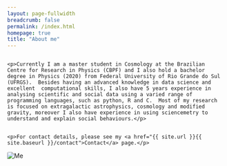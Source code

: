 ```yaml
---
layout: page-fullwidth
breadcrumb: false
permalink: /index.html
homepage: true
title: "About me"
---
```

<div class="row">
  <div class="medium-8 columns medium-push-4">

    <p>Currently I am a master student in Cosmology at the Brazilian Centre for Research in Physics (CBPF) and I also hold a bachelor degree in Physics (2020) from Federal University of Rio Grande do Sul (UFRGS).  Besides having an advanced knowledge in data science and excellent  computational skills, I also have 5 years experience in analysing scientific and social data using a varied range of programming languages, such as python, R and C.  Most of my research is focused on extragalactic astrophysics, cosmology and modified gravity, moreover I also have experience in using sciencemetry to understand and explain social behaviours.</p>
  
    
    <p>For contact details, please see my <a href="{{ site.url }}{{ site.baseurl }}/contact">Contact</a> page.</p>
    
  
  </div>
  <div class="medium-4 columns medium-pull-8"> 
    <img src="{{ site.url }}{{ site.baseurl }}/images/me.jpeg" alt="Me" style="border-radius: 10%">
  </div>
</div>
